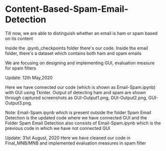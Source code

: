 # Content-Based-Spam-Email-Detection

Till now, we are able to distinguish whether an email is ham or spam based on its content

Inside the .ipynb_checkpoints folder there's our code.
Inside the email folder, there's a dataset which contains both ham and spam emails

We are focusing on designing and implementing GUI, evaluation measure for spam filters

Update: 12th May,2020

Here we have connected our code (which is shown as Email-Spam.ipynb) with GUI using Tkinter.
Output of detecting ham and spam are shown through captured screenshots as GUI-Output1.png, GUI-Output2.png, GUI-Output3.png.

Note: Email-Spam.ipynb which is present outside the folder Spam Email Detection is the updated code where we have connected GUI and the Folder Spam Email Detection also consists of Email-Spam.ipynb which is the previous code in which we have not connected GUI  

Update: 31st August, 2020
Here we have cleaned our code in Final_MNB/MNB and implemented evaluation measures in spam filter
